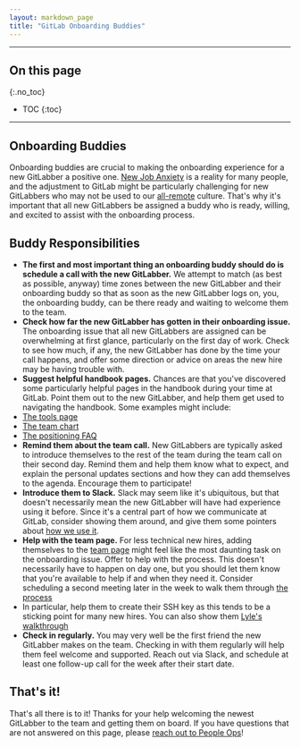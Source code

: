 ```yaml
---
layout: markdown_page
title: "GitLab Onboarding Buddies"
---
```


----

## On this page
{:.no_toc}

- TOC
{:toc}

----

## Onboarding Buddies

Onboarding buddies are crucial to making the onboarding experience for a new GitLabber a positive one. [New Job Anxiety](http://www.classycareergirl.com/2017/02/new-job-anxiety-conquer/) is a reality for many people, and the adjustment to GitLab might be particularly challenging for new GitLabbers who may not be used to our [all-remote](https://about.gitlab.com/culture/remote-only/) culture. That's why it's important that all new GitLabbers be assigned a buddy who is ready, willing, and excited to assist with the onboarding process.


## Buddy Responsibilities

 * **The first and most important thing an onboarding buddy should do is schedule a call with the new GitLabber.** We attempt to match (as best as possible, anyway) time zones between the new GitLabber and their onboarding buddy so that as soon as the new GitLabber logs on, you, the onboarding buddy, can be there ready and waiting to welcome them to the team.
 * **Check how far the new GitLabber has gotten in their onboarding issue.** The onboarding issue that all new GitLabbers are assigned can be overwhelming at first glance, particularly on the first day of work. Check to see how much, if any, the new GitLabber has done by the time your call happens, and offer some direction or advice on areas the new hire may be having trouble with.
 * **Suggest helpful handbook pages.** Chances are that you've discovered some particularly helpful pages in the handbook during your time at GitLab. Point them out to the new GitLabber, and help them get used to navigating the handbook. Some examples might include:
  * [The tools page](https://github.com/daijapan/test/tree/master/tools-and-tips/index.html.md)
  * [The team chart](/team/chart)
  * [The positioning FAQ](https://github.com/daijapan/test/tree/master/positioning-faq/index.html.md)
 *  **Remind them about the team call.** New GitLabbers are typically asked to introduce themselves to the rest of the team during the team call on their second day. Remind them and help them know what to expect, and explain the personal updates sections and how they can add themselves to the agenda. Encourage them to participate!
 * **Introduce them to Slack.** Slack may seem like it's ubiquitous, but that doesn't necessarily mean the new GitLabber will have had experience using it before. Since it's a central part of how we communicate at GitLab, consider showing them around, and give them some pointers about [how we use it](https://github.com/daijapan/test/tree/master/communication/#chat/index.html.md).
 * **Help with the team page.** For less technical new hires, adding themselves to the [team page](/team/) might feel like the most daunting task on the onboarding issue. Offer to help with the process. This doesn't necessarily have to happen on day one, but you should let them know that you're available to help if and when they need it. Consider scheduling a second meeting later in the week to walk them through [the process](https://github.com/daijapan/test/tree/master/git-page-update/#11-add-yourself-to-the-team-page)
  * In particular, help them to create their SSH key as this tends to be a sticking point for many new hires. You can also show them [Lyle's walkthrough](https://youtu.be/_FIOhk03VtM)
 * **Check in regularly.** You may very well be the first friend the new GitLabber makes on the team. Checking in with them regularly will help them feel welcome and supported. Reach out via Slack, and schedule at least one follow-up call for the week after their start date.

## That's it!

That's all there is to it! Thanks for your help welcoming the newest GitLabber to the team and getting them on board. If you have questions that are not answered on this page, please [reach out to People Ops](https://github.com/daijapan/test/tree/master/people-operations/index.html.md)!
